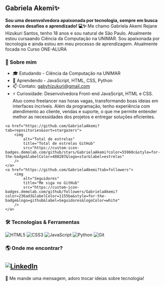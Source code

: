 ## Gabriela Akemi✨

**Sou uma desenvolvedora apaixonada por tecnologia, sempre em busca de novos desafios e aprendizado! 💻✨**
Me chamo Gabriela Akemi Rejane Hizukuri Santos, tenho 18 anos e sou natural de São Paulo. Atualmente estou cursaando Ciência da Computação na UNIMAR. Sou apaixonada por tecnologia e ainda estou em meu processo de aprendizagem. Atualmente focada no Curso ONE-ALURA

### 🚀 Sobre mim
- 🎓 Estudando - Ciência da Computação na UNIMAR
- 🌱 Aprendendo - JavaScript, HTML, CSS, Python
- 📫 Contato: gabyhizukuri@gmail.com
- ⚡ Curiosidade: Desenvolvedora Front-end JavaScript, HTML e CSS. Atuo como freelancer nas horas vagas, transformando boas ideias em interfaces incríveis. Além da programação, tenho experiência com atendimento ao cliente, vendas e suporte, o que me permite entender melhor as necessidades dos projetos e entregar soluções eficientes. 

<p align="left">
  
    <a href="https://github.com/GabrielaAkemi?tab=repositories&sort=stargazers">
        <img 
            alt="Total de estrelas" 
            title="Total de estrelas GitHub" 
            src="https://custom-icon-badges.demolab.com/github/stars/GabrielaAkemi?color=55960c&style=for-the-badge&labelColor=488207&logo=star&label=estrelas"
        />
    </a>
    <a href="https://github.com/GabrielaAkemi?tab=followers">
        <img 
            alt="Seguidores" 
            title="Me siga no GitHub" 
            src="https://custom-icon-badges.demolab.com/github/followers/GabrielaAkemi?color=236ad3&labelColor=1155ba&style=for-the-badge&logo=github&label=Seguidores&logoColor=white"
        />
    </a>
</p>

### 🛠️ Tecnologias & Ferramentas
![HTML5](https://img.shields.io/badge/HTML5-E34F26?style=flat-square&logo=html5&logoColor=white)
![CSS3](https://img.shields.io/badge/CSS3-1572B6?style=flat-square&logo=css3&logoColor=white)
![JavaScript](https://img.shields.io/badge/JavaScript-F7DF1E?style=flat-square&logo=javascript&logoColor=black)
![Python](https://img.shields.io/badge/Python-3776AB?style=flat-square&logo=python&logoColor=white)
![Git](https://img.shields.io/badge/Git-F05032?style=flat-square&logo=git&logoColor=white)


### 🌎 Onde me encontrar?
[![LinkedIn](https://img.shields.io/badge/LinkedIn-0077B5?style=flat-square&logo=linkedin&logoColor=white)](https://www.linkedin.com/in/gabriela-akemi/)
---
💬 Me mande uma mensagem, adoro trocar ideias sobre tecnologia!
